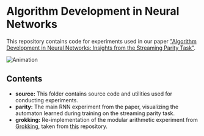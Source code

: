 # Algorithm Development in Neural Networks

This repository contains code for experiments used in our paper ["Algorithm Development in Neural Networks: Insights from the Streaming Parity Task"](https://arxiv.org/abs/2507.09897).

![Animation](automaton_dynamics_example.gif)

## Contents

- **source:** This folder contains source code and utilities used for conducting experiments.
- **parity:** The main RNN experiment from the paper, visualizing the automaton learned during training on the streaming parity task.
- **grokking:** Re-implementation of the modular arithmetic experiment from [Grokking](https://mathai-iclr.github.io/papers/papers/MATHAI_29_paper.pdf), taken from [this](https://github.com/Sea-Snell/grokking) repository.
